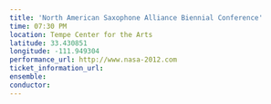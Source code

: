 ```yaml
---
title: 'North American Saxophone Alliance Biennial Conference'
time: 07:30 PM
location: Tempe Center for the Arts
latitude: 33.430851
longitude: -111.949304
performance_url: http://www.nasa-2012.com
ticket_information_url: 
ensemble: 
conductor: 
---
```

